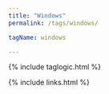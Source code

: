 ```yaml
---
title: "Windows"
permalink: /tags/windows/

tagName: windows

---
```


{% include taglogic.html %}

{% include links.html %}
